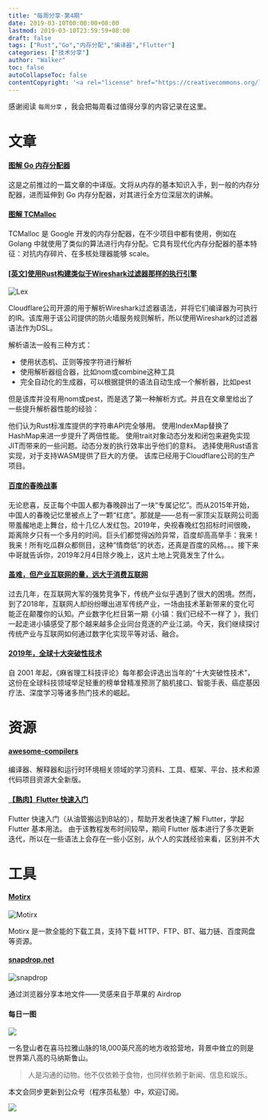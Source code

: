 ```yaml
---
title: "每周分享·第4期"
date: 2019-03-10T00:00:00+08:00
lastmod: 2019-03-10T23:59:59+08:00
draft: false
tags: ["Rust","Go","内存分配","编译器","Flutter"]
categories: ["技术分享"]
author: "Walker"
toc: false
autoCollapseToc: false
contentCopyright: '<a rel="license" href="https://creativecommons.org/licenses/by-nc-nd/4.0/deed.zh">自由转载-非商用-非衍生-保持署名</a>'
---
```


感谢阅读 `每周分享` ，我会把每周看过值得分享的内容记录在这里。

<!--more-->

# 文章

#### [图解 Go 内存分配器](https://media.weibo.cn/article?id=2309404347690665261491)

这是之前推过的一篇文章的中译版。文将从内存的基本知识入手，到一般的内存分配器，进而延伸到 Go 内存分配器，对其进行全方位深层次的讲解。

#### [图解 TCMalloc](https://zhuanlan.zhihu.com/p/29216091)

TCMalloc 是 Google 开发的内存分配器，在不少项目中都有使用，例如在 Golang 中就使用了类似的算法进行内存分配。它具有现代化内存分配器的基本特征：对抗内存碎片、在多核处理器能够 scale。

#### [[英文]使用Rust构建类似于Wireshark过滤器那样的执行引擎](https://blog.cloudflare.com/building-fast-interpreters-in-rust/)

![Lex](/img/parse.png)

Cloudflare公司开源的用于解析Wireshark过滤器语法，并将它们编译器为可执行的IR。该库用于该公司提供的防火墙服务规则解析，所以使用Wireshark的过滤器语法作为DSL。

解析语法一般有三种方式：

- 使用状态机、正则等按字符进行解析
- 使用解析器组合器，比如nom或combine这种工具
- 完全自动化的生成器，可以根据提供的语法自动生成一个解析器，比如pest

但是该库并没有用nom或pest，而是选了第一种解析方式。并且在文章里给出了一些提升解析器性能的经验：

他们认为Rust标准库提供的字符串API完全够用。
使用IndexMap替换了HashMap来进一步提升了两倍性能。
使用trait对象动态分发和闭包来避免实现JIT而带来的一些问题。动态分发的执行效率出乎他们的意料。
选择使用Rust语言实现，对于支持WASM提供了巨大的方便。
该库已经用于Cloudflare公司的生产项目。

#### [百度的春晚战事](https://mp.weixin.qq.com/s?__biz=MzU0NDEwMTc1MA==&mid=2247491861&idx=1&sn=5be51315f84079d798db03bf731ebd17)

无论悲喜，反正每个中国人都为春晚辟出了一块“专属记忆”。而从2015年开始，中国人的春晚记忆里被点上了一颗“红痣”。那就是——总有一家顶尖互联网公司面带羞赧地走上舞台，给十几亿人发红包。2019年，央视春晚红包招标时间很晚，距离除夕只有一个多月的时间。巨头们都觉得凶险异常，百度却高高举手：我来！我来！所有吃瓜群众都侧目，这种“情商低”的状态，还真是百度的风格。。。接下来中哥就告诉你，2019年2月4日除夕晚上，这片土地上究竟发生了什么。

#### [虽难，但产业互联网的量，远大于消费互联网](https://mp.weixin.qq.com/s?__biz=MzIxNTAzNzU0Ng==&mid=2654621349&idx=1&sn=d24401a9c3aa9f84eb08e74f1127b863)

过去几年，在互联网大军的强势竞争下，传统产业似乎遇到了很大的困境。然而，到了2018年，互联网人却纷纷曝出进军传统产业，一场由技术革新带来的变化可能正在颠覆你的认知。产业数字化栏目第一期《小镇：我们已经不一样了 》，我们一起走进小镇感受了那个越来越多企业同台竞逐的产业江湖。今天，我们继续探讨传统产业与互联网如何通过数字化实现平等对话、融合。

#### [2019年，全球十大突破性技术](https://mp.weixin.qq.com/s?__biz=MzIxNTAzNzU0Ng==&mid=2654621275&idx=2&sn=23e2e6440e07cb19293280826bda5533)

自 2001 年起，《麻省理工科技评论》每年都会评选出当年的“十大突破性技术”，这份在全球科技领域举足轻重的榜单曾精准预测了脑机接口、智能手表、癌症基因疗法、深度学习等诸多热门技术的崛起。

# 资源

#### [awesome-compilers](https://github.com/aalhour/awesome-compilers)

编译器、解释器和运行时环境相关领域的学习资料、工具、框架、平台、技术和源代码项目资源大全新版。

#### [【熟肉】Flutter 快速入门](https://www.bilibili.com/video/av38696227/)

Flutter 快速入门（从油管搬运到B站的），帮助开发者快速了解 Flutter，学起 Flutter 基本用法。
由于该教程发布时间较早，期间 Flutter 版本进行了多次更新迭代，所以在一些语法上会存在一些小区别，从个人的实践经验来看，区别并不大

# 工具

#### [Motirx](https://github.com/agalwood/Motrix)

![Motirx](/img/motirx.png)

Motirx 是一款全能的下载工具，支持下载 HTTP、FTP、BT、磁力链、百度网盘等资源。

#### [snapdrop.net](https://snapdrop.net/)

![snapdrop](/img/snapdrop.net.png)

通过浏览器分享本地文件——灵感来自于苹果的 Airdrop

#### 每日一图

![](/img/20190310.jpeg)

一名登山者在喜马拉雅山脉的18,000英尺高的地方收拾营地，背景中耸立的则是世界第八高的马纳斯鲁山。

> 人是沟通的动物。他不仅依赖于食物，也同样依赖于新闻、信息和娱乐。


本文会同步更新到公众号（程序员私塾）中，欢迎订阅。 

![](/img/WechatIMG147.jpeg)
